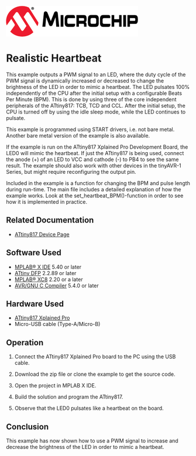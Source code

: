 <!-- Please do not change this logo with link -->
[![MCHP](images/microchip.png)](https://www.microchip.com)

# Realistic Heartbeat

This example outputs a PWM signal to an LED, where the duty cycle of the PWM signal is dynamically increased or decreased to change the brightness of the LED in order to mimic a heartbeat. The LED pulsates 100% independently of the CPU after the initial setup with a configurable Beats Per Minute (BPM). This is done by using three of the core independent peripherals of the ATtiny817: TCB, TCD and CCL. After the initial setup, the CPU is turned off by using the idle sleep mode, while the LED continues to pulsate.

This example is programmed using START drivers, i.e. not bare metal. Another bare metal version of the example is also available.

If the example is run on the ATtiny817 Xplained Pro Development Board, the LED0 will mimic the heartbeat. If just the ATtiny817 is being used, connect the anode (+) of an LED to VCC and cathode (-) to PB4 to see the same result. The example should also work with other devices in the tinyAVR-1 Series, but might require reconfiguring the output pin. 

Included in the example is a function for changing the BPM and pulse length during run-time. The main file includes a detailed explanation of how the example works. Look at the set_heartbeat_BPM()-function in order to see how it is implemented in practice.

## Related Documentation

- [ATtiny817 Device Page](https://www.microchip.com/wwwproducts/en/ATtiny817)

## Software Used

- [MPLAB® X IDE](http://www.microchip.com/mplab/mplab-x-ide) 5.40 or later
- [ATtiny DFP](http://packs.download.atmel.com/) 2.2.89 or later
- [MPLAB® XC8](http://www.microchip.com/mplab/compilers) 2.20 or a later
- [AVR/GNU C Compiler](https://www.microchip.com/mplab/avr-support/avr-and-arm-toolchains-c-compilers) 5.4.0 or later

## Hardware Used

- [ATtiny817 Xplained Pro](https://www.microchip.com/DevelopmentTools/ProductDetails/attiny817-xpro)
- Micro-USB cable (Type-A/Micro-B)

## Operation

1. Connect the ATtiny817 Xplained Pro board to the PC using the USB cable.

2. Download the zip file or clone the example to get the source code.

3. Open the project in MPLAB X IDE.

4. Build the solution and program the ATtiny817. 

5. Observe that the LED0 pulsates like a heartbeat on the board.


## Conclusion
This example has now shown how to use a PWM signal to increase and decrease the brightness of the LED in order to mimic a heartbeat.
